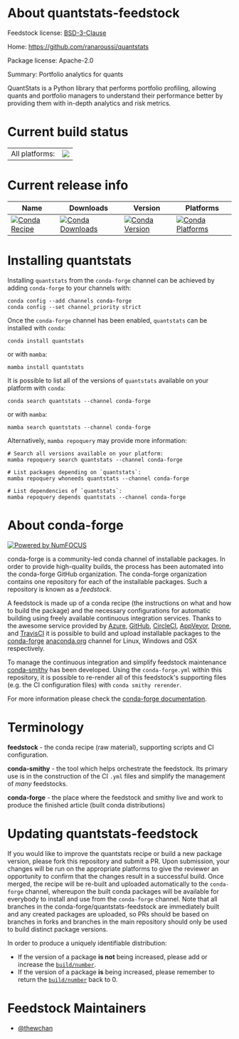 About quantstats-feedstock
==========================

Feedstock license: [BSD-3-Clause](https://github.com/conda-forge/quantstats-feedstock/blob/main/LICENSE.txt)

Home: https://github.com/ranaroussi/quantstats

Package license: Apache-2.0

Summary: Portfolio analytics for quants

QuantStats is a Python library that performs portfolio profiling,
 allowing quants and portfolio managers to understand their
 performance better by providing them with in-depth analytics and
 risk metrics.


Current build status
====================


<table><tr><td>All platforms:</td>
    <td>
      <a href="https://dev.azure.com/conda-forge/feedstock-builds/_build/latest?definitionId=14149&branchName=main">
        <img src="https://dev.azure.com/conda-forge/feedstock-builds/_apis/build/status/quantstats-feedstock?branchName=main">
      </a>
    </td>
  </tr>
</table>

Current release info
====================

| Name | Downloads | Version | Platforms |
| --- | --- | --- | --- |
| [![Conda Recipe](https://img.shields.io/badge/recipe-quantstats-green.svg)](https://anaconda.org/conda-forge/quantstats) | [![Conda Downloads](https://img.shields.io/conda/dn/conda-forge/quantstats.svg)](https://anaconda.org/conda-forge/quantstats) | [![Conda Version](https://img.shields.io/conda/vn/conda-forge/quantstats.svg)](https://anaconda.org/conda-forge/quantstats) | [![Conda Platforms](https://img.shields.io/conda/pn/conda-forge/quantstats.svg)](https://anaconda.org/conda-forge/quantstats) |

Installing quantstats
=====================

Installing `quantstats` from the `conda-forge` channel can be achieved by adding `conda-forge` to your channels with:

```
conda config --add channels conda-forge
conda config --set channel_priority strict
```

Once the `conda-forge` channel has been enabled, `quantstats` can be installed with `conda`:

```
conda install quantstats
```

or with `mamba`:

```
mamba install quantstats
```

It is possible to list all of the versions of `quantstats` available on your platform with `conda`:

```
conda search quantstats --channel conda-forge
```

or with `mamba`:

```
mamba search quantstats --channel conda-forge
```

Alternatively, `mamba repoquery` may provide more information:

```
# Search all versions available on your platform:
mamba repoquery search quantstats --channel conda-forge

# List packages depending on `quantstats`:
mamba repoquery whoneeds quantstats --channel conda-forge

# List dependencies of `quantstats`:
mamba repoquery depends quantstats --channel conda-forge
```


About conda-forge
=================

[![Powered by
NumFOCUS](https://img.shields.io/badge/powered%20by-NumFOCUS-orange.svg?style=flat&colorA=E1523D&colorB=007D8A)](https://numfocus.org)

conda-forge is a community-led conda channel of installable packages.
In order to provide high-quality builds, the process has been automated into the
conda-forge GitHub organization. The conda-forge organization contains one repository
for each of the installable packages. Such a repository is known as a *feedstock*.

A feedstock is made up of a conda recipe (the instructions on what and how to build
the package) and the necessary configurations for automatic building using freely
available continuous integration services. Thanks to the awesome service provided by
[Azure](https://azure.microsoft.com/en-us/services/devops/), [GitHub](https://github.com/),
[CircleCI](https://circleci.com/), [AppVeyor](https://www.appveyor.com/),
[Drone](https://cloud.drone.io/welcome), and [TravisCI](https://travis-ci.com/)
it is possible to build and upload installable packages to the
[conda-forge](https://anaconda.org/conda-forge) [anaconda.org](https://anaconda.org/)
channel for Linux, Windows and OSX respectively.

To manage the continuous integration and simplify feedstock maintenance
[conda-smithy](https://github.com/conda-forge/conda-smithy) has been developed.
Using the ``conda-forge.yml`` within this repository, it is possible to re-render all of
this feedstock's supporting files (e.g. the CI configuration files) with ``conda smithy rerender``.

For more information please check the [conda-forge documentation](https://conda-forge.org/docs/).

Terminology
===========

**feedstock** - the conda recipe (raw material), supporting scripts and CI configuration.

**conda-smithy** - the tool which helps orchestrate the feedstock.
                   Its primary use is in the construction of the CI ``.yml`` files
                   and simplify the management of *many* feedstocks.

**conda-forge** - the place where the feedstock and smithy live and work to
                  produce the finished article (built conda distributions)


Updating quantstats-feedstock
=============================

If you would like to improve the quantstats recipe or build a new
package version, please fork this repository and submit a PR. Upon submission,
your changes will be run on the appropriate platforms to give the reviewer an
opportunity to confirm that the changes result in a successful build. Once
merged, the recipe will be re-built and uploaded automatically to the
`conda-forge` channel, whereupon the built conda packages will be available for
everybody to install and use from the `conda-forge` channel.
Note that all branches in the conda-forge/quantstats-feedstock are
immediately built and any created packages are uploaded, so PRs should be based
on branches in forks and branches in the main repository should only be used to
build distinct package versions.

In order to produce a uniquely identifiable distribution:
 * If the version of a package **is not** being increased, please add or increase
   the [``build/number``](https://docs.conda.io/projects/conda-build/en/latest/resources/define-metadata.html#build-number-and-string).
 * If the version of a package **is** being increased, please remember to return
   the [``build/number``](https://docs.conda.io/projects/conda-build/en/latest/resources/define-metadata.html#build-number-and-string)
   back to 0.

Feedstock Maintainers
=====================

* [@thewchan](https://github.com/thewchan/)

